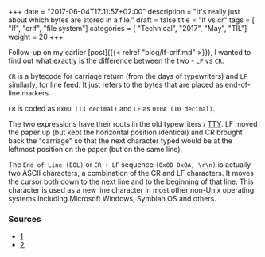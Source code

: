 +++
date = "2017-06-04T17:11:57+02:00"
description = "It's really just about which bytes are stored in a file."
draft = false
title = "lf vs cr"
tags = [ "lf", "crlf", "file system"]
categories = [ "Technical", "2017", "May", "TIL"]
weight = 20
+++

Follow-up on my earlier [post]({{< relref "blog/lf-crlf.md" >}}), I wanted to find out what exactly is the difference between the two - `LF` vs `CR`.

`CR` is a bytecode for carriage return (from the days of typewriters) and `LF` similarly, for line feed. It just refers to the bytes that are placed as end-of-line markers.

`CR` is coded as `0x0D (13 decimal)` and `LF` as `0x0A (10 decimal)`.

The two expressions have their roots in the old typewriters / [TTY](http://www.abouttty.com/Whatis.html). LF moved the paper up (but kept the horizontal position identical) and CR brought back the "carriage" so that the next character typed would be at the leftmost position on the paper (but on the same line).

The `End of Line (EOL)` or `CR + LF` sequence `(0x0D 0x0A, \r\n)` is actually two ASCII characters, a combination of the CR and LF characters. It moves the cursor both down to the next line and to the beginning of that line. This character is used as a new line character in most other non-Unix operating systems including Microsoft Windows, Symbian OS and others.

### Sources

* [1](http://stackoverflow.com/questions/1552749/difference-between-cr-lf-lf-and-cr-line-break-types)
* [2](https://en.wikipedia.org/wiki/Newline)
